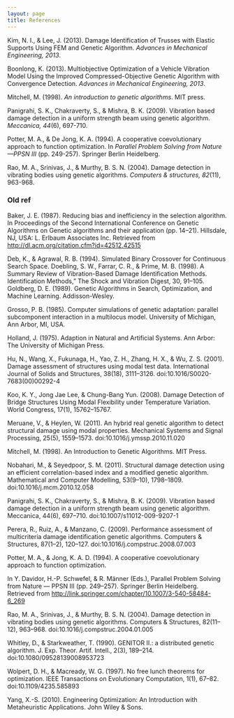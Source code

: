 ```yaml
---
layout: page
title: References
---
```



Kim, N. I., & Lee, J. (2013). Damage Identification of Trusses with Elastic Supports Using FEM and Genetic Algorithm. *Advances in Mechanical Engineering, 2013*.

Boonlong, K. (2013). Multiobjective Optimization of a Vehicle Vibration Model Using the Improved Compressed-Objective Genetic Algorithm with Convergence Detection. *Advances in Mechanical Engineering, 2013*.

Mitchell, M. (1998). *An introduction to genetic algorithms*. MIT press.

Panigrahi, S. K., Chakraverty, S., & Mishra, B. K. (2009). Vibration based damage detection in a uniform strength beam using genetic algorithm. *Meccanica, 44*(6), 697-710.

Potter, M. A., & De Jong, K. A. (1994). A cooperative coevolutionary approach to function optimization. In *Parallel Problem Solving from Nature—PPSN III* (pp. 249-257). Springer Berlin Heidelberg.

Rao, M. A., Srinivas, J., & Murthy, B. S. N. (2004). Damage detection in vibrating bodies using genetic algorithms. *Computers & structures, 82*(11), 963-968.

### Old ref ###

Baker, J. E. (1987). Reducing bias and inefficiency in the selection algorithm. In Proceedings of the Second International Conference on Genetic Algorithms on Genetic algorithms and their application (pp. 14–21). Hillsdale, NJ, USA: L. Erlbaum Associates Inc. Retrieved from http://dl.acm.org/citation.cfm?id=42512.42515 

Deb, K., & Agrawal, R. B. (1994). Simulated Binary Crossover for Continuous Search Space. Doebling, S. W., Farrar, C. R., & Prime, M. B. (1998). A Summary Review of Vibration-Based Damage Identification Methods. Identification Methods,” The Shock and Vibration Digest, 30, 91–105. Goldberg, D. E. (1989). Genetic Algorithms in Search, Optimization, and Machine Learning. Addisson-Wesley. 

Grosso, P. B. (1985). Computer simulations of genetic adaptation: parallel subcomponent interaction in a multilocus model. University of Michigan, Ann Arbor, MI, USA. 

Holland, J. (1975). Adaption in Natural and Artificial Systems. Ann Arbor: The University of Michigan Press. 

Hu, N., Wang, X., Fukunaga, H., Yao, Z. H., Zhang, H. X., & Wu, Z. S. (2001). Damage assessment of structures using modal test data. International Journal of Solids and Structures, 38(18), 3111–3126. doi:10.1016/S0020-7683(00)00292-4 

Koo, K. Y., Jong Jae Lee, & Chung-Bang Yun. (2008). Damage Detection of Bridge Structures Using Modal Flexibility under Temperature Variation. World Congress, 17(1), 15762–15767. 

Meruane, V., & Heylen, W. (2011). An hybrid real genetic algorithm to detect structural damage using modal properties. Mechanical Systems and Signal Processing, 25(5), 1559–1573. doi:10.1016/j.ymssp.2010.11.020 

Mitchell, M. (1998). An Introduction to Genetic Algorithms. MIT Press. 

Nobahari, M., & Seyedpoor, S. M. (2011). Structural damage detection using an efficient correlation-based index and a modified genetic algorithm. Mathematical and Computer Modelling, 53(9–10), 1798–1809. doi:10.1016/j.mcm.2010.12.058 

Panigrahi, S. K., Chakraverty, S., & Mishra, B. K. (2009). Vibration based damage detection in a uniform strength beam using genetic algorithm. Meccanica, 44(6), 697–710. doi:10.1007/s11012-009-9207-1 

Perera, R., Ruiz, A., & Manzano, C. (2009). Performance assessment of multicriteria damage identification genetic algorithms. Computers & Structures, 87(1–2), 120–127. doi:10.1016/j.compstruc.2008.07.003 

Potter, M. A., & Jong, K. A. D. (1994). A cooperative coevolutionary approach to function optimization. 

In Y. Davidor, H.-P. Schwefel, & R. Männer (Eds.), Parallel Problem Solving from Nature — PPSN III (pp. 249–257). Springer Berlin Heidelberg. Retrieved from http://link.springer.com/chapter/10.1007/3-540-58484-6_269 

Rao, M. A., Srinivas, J., & Murthy, B. S. N. (2004). Damage detection in vibrating bodies using genetic algorithms. Computers & Structures, 82(11–12), 963–968. doi:10.1016/j.compstruc.2004.01.005 

Whitley, D., & Starkweather, T. (1990). GENITOR II.: a distributed genetic algorithm. J. Exp. Theor. Artif. Intell., 2(3), 189–214. doi:10.1080/09528139008953723 

Wolpert, D. H., & Macready, W. G. (1997). No free lunch theorems for optimization. IEEE Transactions on Evolutionary Computation, 1(1), 67–82. doi:10.1109/4235.585893 

Yang, X.-S. (2010). Engineering Optimization: An Introduction with Metaheuristic Applications. John Wiley & Sons. 
